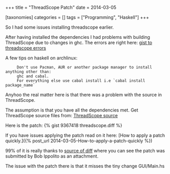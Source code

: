 +++
title = "ThreadScope Patch"
date = 2014-03-05

[taxonomies]
categories = []
tags = ["Programming", "Haskell"]
+++

So I had some issues installing threadscope earlier.

After having installed the dependencies I had problems with building ThreadScope due to changes in ghc. The errors are right here: [gist to threadscope errors]

<!-- more -->

A few tips on haskell on archlinux: 
```text
     Don't use Pacman, AUR or another package manager to install anything other than:
     ghc and cabal.
     For everything else use cabal install i.e `cabal install package_name`
```

Anyhoo the real matter here is that there was a problem with the source in ThreadScope.


The assumption is that you have all the dependencies met.
Get ThreadScope source files from: [ThreadScope source]

Here is the patch: {% gist 9367418 threadscope.diff %}


If you have issues applying the patch read on it here: [How to apply a patch quickly.]({% post_url 2014-03-05-How-to-apply-a-patch-quickly %})


99% of it is really thanks to [source of diff] where you can see the patch was submitted by Bob Ippolito as an attachment.

The issue with the patch there is that it misses the tiny change GUI/Main.hs 

[gist to threadscope errors]: https://gist.github.com/urbanslug/9365829
[source of diff]: http://trac.haskell.org/ThreadScope/ticket/32
[ThreadScope source]: http://hackage.haskell.org/package/threadscope
